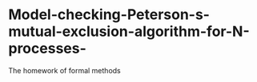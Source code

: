 # Model-checking-Peterson-s-mutual-exclusion-algorithm-for-N-processes-
The homework of formal methods
